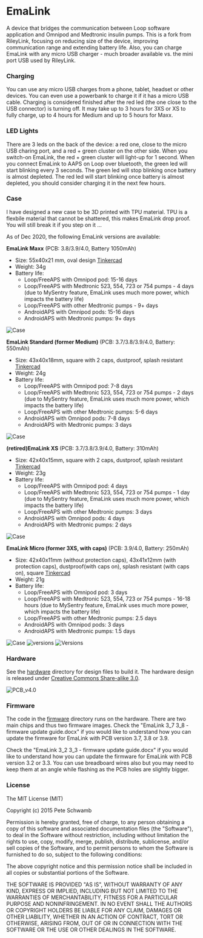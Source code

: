 # EmaLink

A device that bridges the communication between Loop software application and Omnipod and Medtronic insulin pumps. This is a fork from RileyLink, focusing on reducing size of the device, improving communication range and extending battery life. Also, you can charge EmaLink with any micro USB charger - much broader available vs. the mini port USB used by RileyLink.

### Charging

You can use any micro USB charges from a phone, tablet, headset or other devices. You can even use a powerbank to charge it if it has a micro USB cable. 
Charging is considered finished after the red led (the one close to the USB connector) is turning off. It may take up to 3 hours for 3XS or XS to fully charge, up to 4 hours for Medium and up to 5 hours for Maxx.


### LED Lights

There are 3 leds on the back of the device: a red one, close to the micro USB charing port, and a red + green cluster on the other side. 
When you switch-on EmaLink, the red + green cluster will light-up for 1 second. 
When you connect EmaLink to AAPS on Loop over bluetooth, the green led will start blinking every 3 seconds. The green led will stop blinking once battery is almost depleted.
The red led will start blinking once battery is almost depleted, you should consider charging it in the next few hours.

### Case

I have designed a new case to be 3D printed with TPU material. TPU is a flexbile material that cannot be shattered, this makes EmaLink
drop proof. You will still break it if you step on it ...

As of Dec 2020, the following EmaLink versions are available:

**EmaLink Maxx** (PCB: 3.8/3.9/4.0, Battery 1050mAh)
* Size: 55x40x21 mm, oval design [Tinkercad](https://www.tinkercad.com/things/aMPzEObGEE7)
* Weight: 34g
* Battery life:
    *	Loop/FreeAPS with Omnipod pod: 15-16 days
    * Loop/FreeAPS with Medtronic 523, 554, 723 or 754 pumps  - 4 days (due to MySentry feature, EmaLink uses much more power, which impacts the battery life)
    * Loop/FreeAPS with other Medtronic pumps - 9+ days
    * AndroidAPS with Omnipod pods: 15-16 days
    * AndroidAPS with Medtronic pumps: 9+ days

![Case](https://github.com/sks01/EmaLink/blob/master/pictures/Maxx.png)

**EmaLink Standard (former Medium)** (PCB: 3.7/3.8/3.9/4.0, Battery: 550mAh)
*	Size: 43x40x18mm, square with 2 caps, dustproof, splash resistant [Tinkercad](https://www.tinkercad.com/things/3494lPR24DK)
*	Weight: 24g
*	Battery life: 
    *	Loop/FreeAPS with Omnipod pod: 7-8 days
    *	Loop/FreeAPS with Medtronic 523, 554, 723 or 754 pumps  - 2 days (due to MySentry feature, EmaLink uses much more power, which impacts the battery life)
    *	Loop/FreeAPS with other Medtronic pumps: 5-6 days
    * AndroidAPS with Omnipod pods: 7-8 days
    *	AndroidAPS with Medtronic pumps: 3 days

![Case](https://github.com/sks01/EmaLink/blob/master/pictures/Medium.png)

**(retired)EmaLink XS** (PCB: 3.7/3.8/3.9/4.0, Battery: 310mAh) 
*	Size: 42x40x15mm, square with 2 caps, dustproof, splash resistant [Tinkercad](https://www.tinkercad.com/things/bysJBdyaAnK)
*	Weight: 23g
*	Battery life: 
    * Loop/FreeAPS with Omnipod pod: 4 days
    * Loop/FreeAPS with Medtronic 523, 554, 723 or 754 pumps  - 1 day (due to MySentry feature, EmaLink uses much more power, which impacts the battery life)
    * Loop/FreeAPS with other Medtronic pumps: 3 days
    * AndroidAPS with Omnipod pods: 4 days
    * AndroidAPS with Medtronic pumps: 2 days

![Case](https://github.com/sks01/EmaLink/blob/master/pictures/XS.png)

**EmaLink Micro (former 3XS, with caps)** (PCB: 3.9/4.0, Battery: 250mAh) 
*	Size: 42x40x11mm (without protection caps), 43x41x12mm (with protection caps), dustproof(with caps on), splash resistant (with caps on), square [Tinkercad](https://www.tinkercad.com/things/1iY2ShKmpIi)
*	Weight: 21g
*	Battery life: 
    * Loop/FreeAPS with Omnipod pod: 3 days
    * Loop/FreeAPS with Medtronic 523, 554, 723 or 754 pumps  - 16-18 hours (due to MySentry feature, EmaLink uses much more power, which impacts the battery life)
    * Loop/FreeAPS with other Medtronic pumps: 2.5 days
    * AndroidAPS with Omnipod pods: 3 days
    * AndroidAPS with Medtronic pumps: 1.5 days

![Case](https://github.com/sks01/EmaLink/blob/master/pictures/Micro.png)
![versions](https://github.com/sks01/EmaLink/blob/master/pictures/EmaLink_versions_1.png)
![Versions](https://github.com/sks01/EmaLink/blob/master/pictures/EmaLink_versions_2.png)

### Hardware

See the [hardware](https://github.com/sks01/emalink/tree/master/hardware) directory for design files to build it. The hardware design is released under [Creative Commons Share-alike 3.0](http://creativecommons.org/licenses/by-sa/3.0/).  

![PCB_v4.0](https://github.com/sks01/EmaLink/blob/master/pictures/EL_PCB_v4.0.png)

### Firmware

The code in the [firmware](https://github.com/sks01/emalink/tree/master/firmware) directory runs on the hardware.  There are two main chips and thus two firmware images.
Check the "EmaLink 3_7 3_8 - firmware update guide.docx" if you would like to understand how you can update the firmware for EmaLink with PCB version 3.7, 3.8 or 3.9.

Check the "EmaLink 3_2 3_3 - firmware update guide.docx" if you would like to understand how you can update the firmware for EmaLink with PCB version 3.2 or 3.3. You can use breadboard wires also but you may need to keep them at an angle while flashing as the PCB holes are slightly bigger.

### License

The MIT License (MIT)

Copyright (c) 2015 Pete Schwamb

Permission is hereby granted, free of charge, to any person obtaining a copy
of this software and associated documentation files (the "Software"), to deal
in the Software without restriction, including without limitation the rights
to use, copy, modify, merge, publish, distribute, sublicense, and/or sell
copies of the Software, and to permit persons to whom the Software is
furnished to do so, subject to the following conditions:

The above copyright notice and this permission notice shall be included in all
copies or substantial portions of the Software.

THE SOFTWARE IS PROVIDED "AS IS", WITHOUT WARRANTY OF ANY KIND, EXPRESS OR
IMPLIED, INCLUDING BUT NOT LIMITED TO THE WARRANTIES OF MERCHANTABILITY,
FITNESS FOR A PARTICULAR PURPOSE AND NONINFRINGEMENT. IN NO EVENT SHALL THE
AUTHORS OR COPYRIGHT HOLDERS BE LIABLE FOR ANY CLAIM, DAMAGES OR OTHER
LIABILITY, WHETHER IN AN ACTION OF CONTRACT, TORT OR OTHERWISE, ARISING FROM,
OUT OF OR IN CONNECTION WITH THE SOFTWARE OR THE USE OR OTHER DEALINGS IN THE
SOFTWARE.
